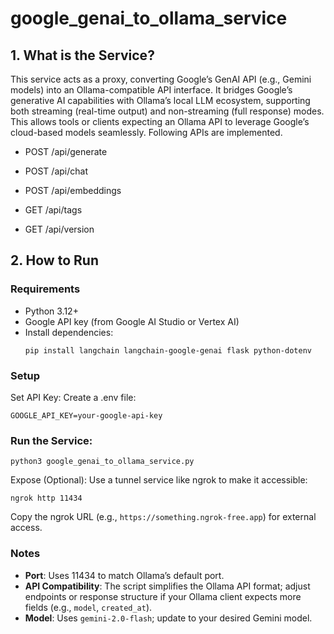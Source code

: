 # google_genai_to_ollama_service

## 1. What is the Service?
This service acts as a proxy, converting Google’s GenAI API (e.g., Gemini models) into an Ollama-compatible API interface. It bridges Google’s generative AI capabilities with Ollama’s local LLM ecosystem, supporting both streaming (real-time output) and non-streaming (full response) modes. This allows tools or clients expecting an Ollama API to leverage Google’s cloud-based models seamlessly. Following APIs are implemented.

- POST /api/generate

- POST /api/chat

- POST /api/embeddings

- GET /api/tags

- GET /api/version




## 2. How to Run
### Requirements
- Python 3.12+
- Google API key (from Google AI Studio or Vertex AI)
- Install dependencies:
  ```shell
  pip install langchain langchain-google-genai flask python-dotenv

### Setup
Set API Key: Create a .env file:
```
GOOGLE_API_KEY=your-google-api-key
```

### Run the Service:
```shell
python3 google_genai_to_ollama_service.py
```
Expose (Optional): Use a tunnel service like ngrok to make it accessible:
```shell
ngrok http 11434
```
Copy the ngrok URL (e.g., `https://something.ngrok-free.app`) for external access.

### Notes
- **Port**: Uses 11434 to match Ollama’s default port.
- **API Compatibility**: The script simplifies the Ollama API format; adjust endpoints or response structure if your Ollama client expects more fields (e.g., `model`, `created_at`).
- **Model**: Uses `gemini-2.0-flash`; update to your desired Gemini model.
